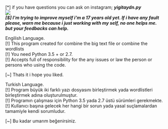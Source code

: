 [*] if you have questions you can ask on instagram; ***yigitaydn.py*** </br>
![](https://i.kym-cdn.com/photos/images/original/001/692/170/23e.gif) </br>
***[$] I'm trying to improve myself i'm a 17 years old yet. If i have any fault please, warn me because i just working with my self, no one helps me. but your feedbacks can help.*** </br>

Engilish Language. </br>
[!] This program created for combine the big text file or combine the wordlists </br>
[!] You need Python 3.5 + or 2.7.</br>
[!] Accepts full of responsibility for the any issues or law the person or persons who using the code. </br>

[~] Thats it i hope you liked.</br>

Turkish Language.</br>
[!] Program büyük iki farklı yazı dosyasını birleştirmek yada wordlistleri birleştirmek adına oluşturulmuştur.</br>
[!] Programın çalışması için Python 3.5 yada 2.7 üstü sürümleri gerekmekte.</br>
[!] Kullanıcı başına gelecek her hangi bir sorun yada yasal suçlamalardan tamamiyle kendi sorumludur.</br>

[~] Bu kadar umarım beğenirsiniz.</br>

